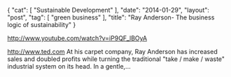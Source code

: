 {
   "cat": [
      "Sustainable Development"
   ],
   "date": "2014-01-29",
   "layout": "post",
   "tag": [
      "green business"
   ],
   "title": "Ray Anderson- The business logic of sustainability"
}

http://www.youtube.com/watch?v=iP9QF_lBOyA  

http://www.ted.com At his carpet company, Ray Anderson has increased sales and doubled profits while turning the traditional "take / make / waste" industrial system on its head. In a gentle,...